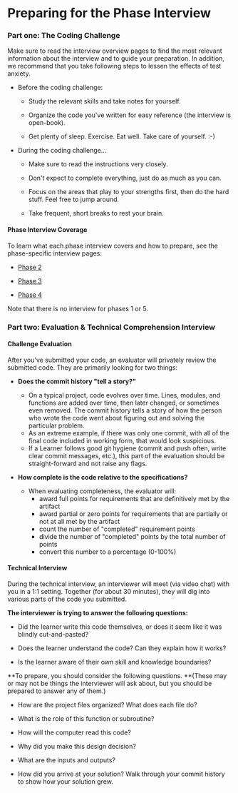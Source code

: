 # Preparing for the Phase Interview

### Part one: The Coding Challenge

Make sure to read the interview overview pages to find the most relevant information about the interview and to guide your preparation. In addition, we recommend that you take following steps to lessen the effects of test anxiety.

* Before the coding challenge:

  * Study the relevant skills and take notes for yourself.

  * Organize the code you've written for easy reference \(the interview is open-book\).

  * Get plenty of sleep. Exercise. Eat well. Take care of yourself. :-\)

* During the coding challenge...

  * Make sure to read the instructions very closely.

  * Don't expect to complete everything, just do as much as you can.

  * Focus on the areas that play to your strengths first, then do the hard stuff. Feel free to jump around.

  * Take frequent, short breaks to rest your brain.

#### Phase Interview Coverage

To learn what each phase interview covers and how to prepare, see the phase-specific interview pages:

* [Phase 2](///Phases/Interviews/Phase_2.md)

* [Phase 3](///Phases/Interviews/Phase_3.md)

* [Phase 4](///Phases/Interviews/Phase_4.md)

Note that there is no interview for phases 1 or 5.

### Part two: Evaluation & Technical Comprehension Interview

#### Challenge Evaluation

After you've submitted your code, an evaluator will privately review the submitted code. They are primarily looking for two things:

* **Does the commit history "tell a story?"**

  * On a typical project, code evolves over time. Lines, modules, and functions are added over time, then later changed, or sometimes even removed. The commit history tells a story of how the person who wrote the code went about figuring out and solving the particular problem. 
  * As an extreme example, if there was only one commit, with all of the final code included in working form, that would look suspicious. 
  * If a Learner follows good git hygiene \(commit and push often, write clear commit messages, etc.\), this part of the evaluation should be straight-forward and not raise any flags.

* **How complete is the code relative to the specifications?**

  * When evaluating completeness, the evaluator will:
    * award full points for requirements that are definitively met by the artifact 
    * award partial or zero points for requirements that are partially or not at all met by the artifact 
    * count the number of "completed" requirement points 
    * divide the number of "completed" points by the total number of points 
    * convert this number to a percentage \(0-100%\)

#### Technical Interview

During the technical interview, an interviewer will meet \(via video chat\) with you in a 1:1 setting. Together \(for about 30 minutes\), they will dig into various parts of the code you submitted.

**The interviewer is trying to answer the following questions:**

* Did the learner write this code themselves, or does it seem like it was blindly cut-and-pasted?

* Does the learner understand the code? Can they explain how it works?

* Is the learner aware of their own skill and knowledge boundaries?

**To prepare, you should consider the following questions. **\(These may or may not be things the interviewer will ask about, but you should be prepared to answer any of them.\)

* How are the project files organized? What does each file do?

* What is the role of this function or subroutine?

* How will the computer read this code?

* Why did you make this design decision?

* What are the inputs and outputs?

* How did you arrive at your solution? Walk through your commit history to show how your solution grew.



